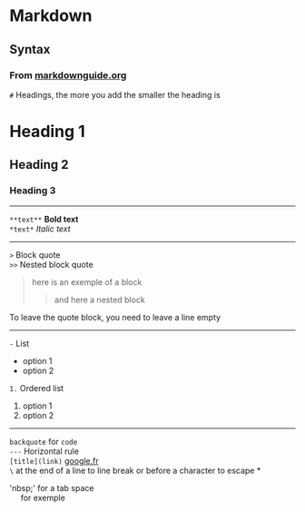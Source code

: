# Markdown 
## Syntax
### From  [markdownguide.org](https://www.markdownguide.org/cheat-sheet/)
`#` Headings, the more you add the smaller the heading is 
# Heading 1
## Heading 2
### Heading 3

---

``**text**``  **Bold text** \
`*text*` *Italic text* 

---
`>` Block quote \
`>>` Nested block quote
> here is an exemple of a block
>>and here a nested block

To leave the quote block, you need to leave a line empty

---
`-` List 
- option 1
- option 2 

`1.` Ordered list 
1. option 1
2. option 2
---
`backquote` for `code` \
`---` Horizontal rule \
`[title](link)` [google.fr](https://www.google.fr) \
`\` at the end of a line to line break or before a character to escape \*

'nbsp;' for a tab space \
&nbsp;&nbsp;&nbsp;&nbsp; for exemple


